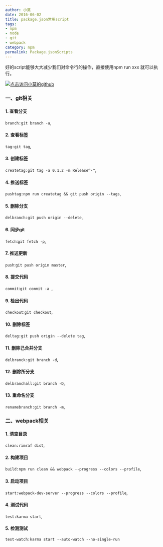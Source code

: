 ```yaml
---
author: 小莫
date: 2016-06-02
title: package.json常用script
tags:
- npm
- node
- git
- webpack
category: npm
permalink: Package.jsonScripts
---
```

好的script能够大大减少我们对命令行的操作，直接使用npm run xxx 就可以执行。
<!--more-->
[![点击访问小莫的github](http://xiaomo.info/images/npm.png)](https://github.com/qq83387856)
### 一、git相关


#### 1. 查看分支
  `branch:git branch -a`,    
#### 2. 查看标签
  `tag:git tag`,    
#### 3. 创建标签
  `createtag:git tag -a 0.1.2 -m Release^-^`,    
#### 4. 推送标签
  `pushtag:npm run createtag && git push origin --tags`,        
#### 5. 删除分支
  `delbranch:git push origin --delete`,             
#### 6. 同步git
  `fetch`:`git fetch -p`,                  
#### 7. 推送更新
  `push`:`git push origin master`,            
#### 8. 提交代码
 `commit`:`git commit -a `,             
#### 9. 检出代码
  `checkout`:`git checkout`,            
#### 10. 删除标签
  `deltag:git push origin --delete tag`,             
#### 11. 删除己合并分支
   `delbranck:git branch -d`,          
#### 12. 删除所分支
 `delbranchall:git branch -D`,                 
#### 13. 重命名分支
  `renamebranch:git branch -m`,   


### 二、webpack相关
#### 1. 清空目录
  `clean:rimraf dist`,
#### 2. 构建项目
  `build:npm run clean && webpack --progress --colors --profile`,
#### 3. 启动项目
  `start:webpack-dev-server --progress --colors --profile`,
#### 4. 测试代码
  `test:karma start`,
#### 5. 检测测试
  `test-watch:karma start --auto-watch --no-single-run`
